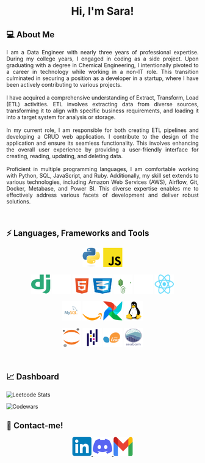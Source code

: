 <h1 align="center">Hi, I'm Sara!</h1>   
<h2> 💻 About Me </h2>
<p align="justify">
I am a Data Engineer with nearly three years of professional expertise. During my college years, I engaged in coding as a side project. Upon graduating with a degree in Chemical Engineering, I intentionally pivoted to a career in technology while working in a non-IT role. This transition culminated in securing a position as a developer in a startup, where I have been actively contributing to various projects.
<br><br>
I have acquired a comprehensive understanding of Extract, Transform, Load (ETL) activities. ETL involves extracting data from diverse sources, transforming it to align with specific business requirements, and loading it into a target system for analysis or storage.
<br><br>
In my current role, I am responsible for both creating ETL pipelines and developing a CRUD web application. I contribute to the design of the application and ensure its seamless functionality. This involves enhancing the overall user experience by providing a user-friendly interface for creating, reading, updating, and deleting data.
<br><br>
Proficient in multiple programming languages, I am comfortable working with Python, SQL, JavaScript, and Ruby. Additionally, my skill set extends to various technologies, including Amazon Web Services (AWS), Airflow, Git, Docker, Metabase, and Power BI. This diverse expertise enables me to effectively address various facets of development and deliver robust solutions.
</p>
<br>
<h2>⚡ Languages, Frameworks and Tools </h2>
<p align="center">
  <!-- Programming Languages -->
  <img src="img\python.svg" alt="Python" class="badge" style="width:50px; height:50px">
  <img src="img\javascript.svg" alt="Javascript" class="badge"style="width:50px; height:50px">
  <br><br>
  <!-- Web Frameworks and tools -->
  <img src="img\django.svg" alt="django" class="badge" style="width:50px; height:50px">
  <img src="img\flask.svg" alt="flask" class="badge" style="width:50px; height:50px;">
  <img src="img\html5.svg" alt="html5" class="badge" style="width:50px; height:50px;">
  <img src="img\css3.svg" alt="css3" class="badge"  style="width:50px; height:50px;">
  <img src="img\nodedotjs.svg" alt="nodedotjs" class="badge"  style="width:50px; height:50px;">
  <img src="img\nextdotjs.svg" alt="nextdotjs" class="badge"  style="width:50px; height:50px;">
  <img src="img\react.svg" alt="react" class="badge"  style="width:50px; height:50px;">
  <br><br>
  <!-- Data Engineering -->
  <img src="img\MySQL.svg" alt="MySQL" class="badge" style="width:50px; height:50px;">
  <img src="img\amazon-web-services.svg" alt="aws" class="badge" style="width:50px; height:50px;">
  <img src="img\airflow.svg" alt="airflow" class="badge" style="width:50px; height:50px;">
  <img src="img\linux.svg" alt="linux" class="badge" style="width:50px; height:50px;">
  <br><br>
  <!-- Data Analysis -->
  <img src="img\jupyter.svg" alt="jupyter" class="badge" style="width:50px; height:50px;">
  <img src="img\pandas.svg" alt="pandas" class="badge" style="width:50px; height:50px;">
  <img src="img\scikit-learn.svg" alt="scikit-learn" class="badge" style="width:50px; height:50px;">
  <img src="img\seaborn.svg" alt="seaborn" class="badge" style="width:50px; height:50px;">
</p>

<br>
<h2> 📈 Dashboard </h2>
<p align="center">

![Leetcode Stats](https://leetcard.jacoblin.cool/saradfrz)

![Codewars](https://github.r2v.ch/codewars?user=saradfrz&stroke=%23FB4570)

<h2> 💬 Contact-me! </h2>
<div align="center">
<p dir="auto" style="align: center; margin: auto;">
  <a href="https://www.linkedin.com/in/saradfrz/">
    <img src="img/linkedin.svg" alt="linkedin-saradfrz" class="social-media" style="width:50px; height:50px; text-decoration: none;">
  </a>
  <a href="https://discordapp.com/users/702235784794734631">
    <img src="img/discord.svg" alt="discord-saradfrz"  class="social-media" style="width:50px; height:50px; text-decoration: none;">
  </a>
  <a href="mailto:saradfrz@gmail.com">
    <img src="img/gmail.svg" alt="gmail-saradfrz" class="social-media" style="width:50px; height:50px; text-decoration: none;">
  </a>
</p>
</div>
